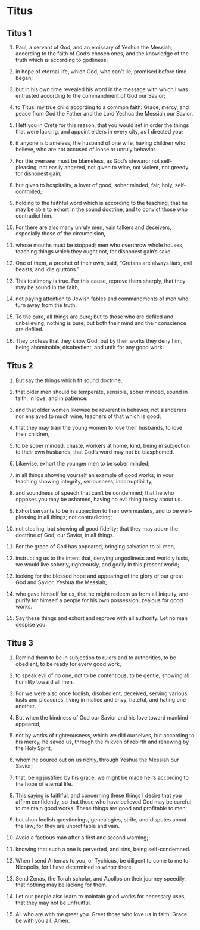 # Titus

## Titus 1

1. Paul, a servant of God, and an emissary of Yeshua the Messiah, according to the faith of God’s chosen ones, and the knowledge of the truth which is according to godliness,

2. in hope of eternal life, which God, who can’t lie, promised before time began;

3. but in his own time revealed his word in the message with which I was entrusted according to the commandment of God our Savior;

4. to Titus, my true child according to a common faith: Grace, mercy, and peace from God the Father and the Lord Yeshua the Messiah our Savior.  

5.   I left you in Crete for this reason, that you would set in order the things that were lacking, and appoint elders in every city, as I directed you;

6. if anyone is blameless, the husband of one wife, having children who believe, who are not accused of loose or unruly behavior.

7. For the overseer must be blameless, as God’s steward; not self-pleasing, not easily angered, not given to wine, not violent, not greedy for dishonest gain;

8. but given to hospitality, a lover of good, sober minded, fair, holy, self-controlled;

9. holding to the faithful word which is according to the teaching, that he may be able to exhort in the sound doctrine, and to convict those who contradict him.

10. For there are also many unruly men, vain talkers and deceivers, especially those of the circumcision,

11. whose mouths must be stopped; men who overthrow whole houses, teaching things which they ought not, for dishonest gain’s sake.

12. One of them, a prophet of their own, said, “Cretans are always liars, evil beasts, and idle gluttons.”

13. This testimony is true. For this cause, reprove them sharply, that they may be sound in the faith,

14. not paying attention to Jewish fables and commandments of men who turn away from the truth.

15. To the pure, all things are pure; but to those who are defiled and unbelieving, nothing is pure; but both their mind and their conscience are defiled.

16. They profess that they know God, but by their works they deny him, being abominable, disobedient, and unfit for any good work.   

## Titus 2

1. But say the things which fit sound doctrine,

2. that older men should be temperate, sensible, sober minded, sound in faith, in love, and in patience:

3. and that older women likewise be reverent in behavior, not slanderers nor enslaved to much wine, teachers of that which is good;

4. that they may train the young women to love their husbands, to love their children,

5. to be sober minded, chaste, workers at home, kind, being in subjection to their own husbands, that God’s word may not be blasphemed.

6. Likewise, exhort the younger men to be sober minded;

7. in all things showing yourself an example of good works; in your teaching showing integrity, seriousness, incorruptibility,

8. and soundness of speech that can’t be condemned; that he who opposes you may be ashamed, having no evil thing to say about us.

9. Exhort servants to be in subjection to their own masters, and to be well-pleasing in all things; not contradicting;

10. not stealing, but showing all good fidelity; that they may adorn the doctrine of God, our Savior, in all things.

11. For the grace of God has appeared, bringing salvation to all men,

12. instructing us to the intent that, denying ungodliness and worldly lusts, we would live soberly, righteously, and godly in this present world;

13. looking for the blessed hope and appearing of the glory of our great God and Savior, Yeshua the Messiah;

14. who gave himself for us, that he might redeem us from all iniquity, and purify for himself a people for his own possession, zealous for good works.

15. Say these things and exhort and reprove with all authority. Let no man despise you.   

## Titus 3

1. Remind them to be in subjection to rulers and to authorities, to be obedient, to be ready for every good work,

2. to speak evil of no one, not to be contentious, to be gentle, showing all humility toward all men.

3. For we were also once foolish, disobedient, deceived, serving various lusts and pleasures, living in malice and envy, hateful, and hating one another.

4. But when the kindness of God our Savior and his love toward mankind appeared,

5. not by works of righteousness, which we did ourselves, but according to his mercy, he saved us, through the mikveh of rebirth and renewing by the Holy Spirit,

6. whom he poured out on us richly, through Yeshua the Messiah our Savior;

7. that, being justified by his grace, we might be made heirs according to the hope of eternal life.

8. This saying is faithful, and concerning these things I desire that you affirm confidently, so that those who have believed God may be careful to maintain good works. These things are good and profitable to men;

9. but shun foolish questionings, genealogies, strife, and disputes about the law; for they are unprofitable and vain.

10. Avoid a factious man after a first and second warning;

11. knowing that such a one is perverted, and sins, being self-condemned.  

12.   When I send Artemas to you, or Tychicus, be diligent to come to me to Nicopolis, for I have determined to winter there.

13. Send Zenas, the Torah scholar, and Apollos on their journey speedily, that nothing may be lacking for them.

14. Let our people also learn to maintain good works for necessary uses, that they may not be unfruitful.  

15.   All who are with me greet you. Greet those who love us in faith. Grace be with you all. Amen.    